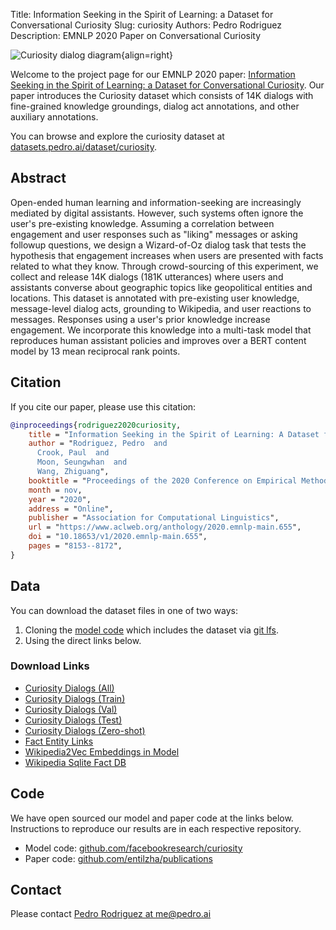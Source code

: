 Title: Information Seeking in the Spirit of Learning: a Dataset for Conversational Curiosity
Slug: curiosity
Authors: Pedro Rodriguez
Description: EMNLP 2020 Paper on Conversational Curiosity

![Curiosity dialog diagram](/static/images/curiosity-dialog.png){align=right}

Welcome to the project page for our EMNLP 2020 paper: [Information Seeking in the Spirit of Learning: a Dataset for Conversational Curiosity](https://www.aclweb.org/anthology/2020.emnlp-main.655/).
Our paper introduces the Curiosity dataset which consists of 14K dialogs with fine-grained knowledge groundings, dialog act annotations, and other auxiliary annotations.

You can browse and explore the curiosity dataset at [datasets.pedro.ai/dataset/curiosity](https://datasets.pedro.ai/dataset/curiosity).


## Abstract

Open-ended human learning and information-seeking are increasingly mediated by digital assistants. However, such systems often ignore the user's pre-existing knowledge.
Assuming a correlation between engagement and user responses such as "liking" messages or asking followup questions, we design a Wizard-of-Oz dialog task that tests the hypothesis that engagement increases when users are presented with facts related to what they know.
Through crowd-sourcing of this experiment, we collect and release 14K dialogs (181K utterances) where users and assistants converse about geographic topics like geopolitical entities and locations. This dataset is annotated with pre-existing user knowledge, message-level dialog acts, grounding to Wikipedia, and user reactions to messages. Responses using a user's prior knowledge increase engagement. We incorporate this knowledge into a multi-task model that reproduces human assistant policies and improves over a BERT content model by 13 mean reciprocal rank points.


## Citation

If you cite our paper, please use this citation:

```bib
@inproceedings{rodriguez2020curiosity,
    title = "Information Seeking in the Spirit of Learning: A Dataset for Conversational Curiosity",
    author = "Rodriguez, Pedro  and
      Crook, Paul  and
      Moon, Seungwhan  and
      Wang, Zhiguang",
    booktitle = "Proceedings of the 2020 Conference on Empirical Methods in Natural Language Processing (EMNLP)",
    month = nov,
    year = "2020",
    address = "Online",
    publisher = "Association for Computational Linguistics",
    url = "https://www.aclweb.org/anthology/2020.emnlp-main.655",
    doi = "10.18653/v1/2020.emnlp-main.655",
    pages = "8153--8172",
}
```

## Data

You can download the dataset files in one of two ways:

1. Cloning the [model code](https://github.com/facebookresearch/curiosity) which includes the dataset via [git lfs](https://git-lfs.github.com).
2. Using the direct links below.


### Download Links

* [Curiosity Dialogs (All)](https://obj.umiacs.umd.edu/curiosity/curiosity_dialogs.json)
* [Curiosity Dialogs (Train)](https://obj.umiacs.umd.edu/curiosity/curiosity_dialogs.train.json)
* [Curiosity Dialogs (Val)](https://obj.umiacs.umd.edu/curiosity/curiosity_dialogs.val.json)
* [Curiosity Dialogs (Test)](https://obj.umiacs.umd.edu/curiosity/curiosity_dialogs.test.json)
* [Curiosity Dialogs (Zero-shot)](https://obj.umiacs.umd.edu/curiosity/curiosity_dialogs.test_zero.json)
* [Fact Entity Links](https://obj.umiacs.umd.edu/curiosity/fact_db_links.json)
* [Wikipedia2Vec Embeddings in Model](https://obj.umiacs.umd.edu/curiosity/wiki2vec_entity_100d.txt)
* [Wikipedia Sqlite Fact DB](https://obj.umiacs.umd.edu/curiosity/wiki_sql.sqlite.db)


## Code

We have open sourced our model and paper code at the links below.
Instructions to reproduce our results are in each respective repository.

* Model code: [github.com/facebookresearch/curiosity](https://github.com/facebookresearch/curiosity/)
* Paper code: [github.com/entilzha/publications](https://github.com/entilzha/publications)

## Contact

Please contact <a target="_blank" href="mailto:me@pedro.ai">Pedro Rodriguez at me@pedro.ai</a>
